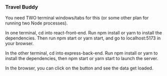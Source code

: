 ### Travel Buddy
You need TWO terminal windows/tabs for this (or some other plan for running two Node processes).

In one terminal, cd into react-front-end. Run npm install or yarn to install the dependencies. Then run npm start or yarn start, and go to localhost:5173 in your browser.

In the other terminal, cd into express-back-end. Run npm install or yarn to install the dependencies, then npm start or yarn start to launch the server.

In the browser, you can click on the button and see the data get loaded.